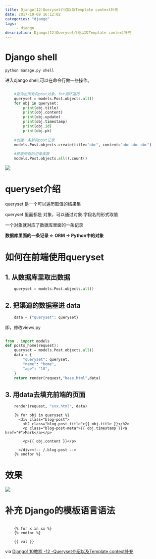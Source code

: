 ```yaml
---
title: Django[12]Queryset介绍以及Template context补充
date: 2017-10-08 16:12:02 
categories: "django" 
tags: 
     - django
description: Django[12]Queryset介绍以及Template context补充
---
```


# Django shell

```
python manage.py shell
```

进入django shell,可以在命令行做一些操作。

``` python

	#查询出所有的post对象，for循环遍历
	queryset = models.Post.objects.all()
	for obj in queryset:
	    print(obj.title)
	    print(obj.content)
	    print(obj.update)
	    print(obj.timestamp)
	    print(obj.id)
	    print(obj.pk)
	
	#创建一条新的post记录
	models.Post.objects.create(title="abc", content="abc abc abc")
	
	#获取所有的记录条数
	models.Post.objects.all().count()
```

![](https://i.imgur.com/Jk5HHJB.png)

# queryset介绍
queryset 是一个可以遍历取值的结果集

queryset 里面都是 对象，可以通过对象.字段名的形式取值

一个对象就对应了数据库里面的一条记录

**数据库里面的一条记录  <- ORM -> Python中的对象**


# 如何在前端使用queryset

## 1. 从数据库里取出数据   
``` python      
	queryset = models.Post.objects.all()
```
## 2. 把渠道的数据塞进 data    
``` python     
	data = {"queryset": queryset}
```

即，修改views.py

``` python    

from . import models
def posts_home(request):
	queryset = models.Post.objects.all()
	data = {
		"queryset": queryset,
		"name": "home",
		"age": "18",
	}
	return render(request,"base.html",data)
```

## 3. 用data去填充前端的页面   
``` python     
	render(request, "xxx.html", data)
```

```
	{% for obj in queryset %}
	  <div class="blog-post">
	    <h2 class="blog-post-title">{{ obj.title }}</h2>
	    <p class="blog-post-meta">{{ obj.timestamp }}<a href="#">Mark</a></p>
	
	    <p>{{ obj.content }}</p>
	
	  </div><!-- /.blog-post -->
	{% endfor %} 
```
# 效果
![](https://i.imgur.com/5E6Nuje.png)

# 补充 Django的模板语言语法
```

	{% for x in xx %}
	{% endfor %}
	
	{{ val }}
```

via [Django1.10教程 -12 -Queryset介绍以及Template context补充](http://v.youku.com/v_show/id_XMjUzMTM0MjQwOA==.html?spm=a2h0j.8191423.playlist_content.5!15~5~5~A&&f=28961906&from=y1.2-3.4.15)
